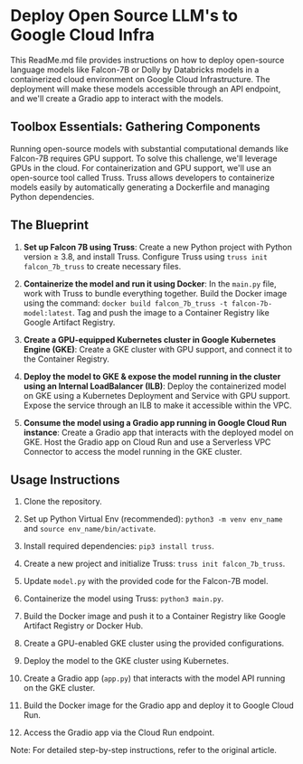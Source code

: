 # Deploy Open Source LLM's to Google Cloud Infra

This ReadMe.md file provides instructions on how to deploy open-source language models like Falcon-7B or Dolly by Databricks models in a containerized cloud environment on Google Cloud Infrastructure. The deployment will make these models accessible through an API endpoint, and we'll create a Gradio app to interact with the models.

## Toolbox Essentials: Gathering Components

Running open-source models with substantial computational demands like Falcon-7B requires GPU support. To solve this challenge, we'll leverage GPUs in the cloud. For containerization and GPU support, we'll use an open-source tool called Truss. Truss allows developers to containerize models easily by automatically generating a Dockerfile and managing Python dependencies.

## The Blueprint

1. **Set up Falcon 7B using Truss**: Create a new Python project with Python version ≥ 3.8, and install Truss. Configure Truss using `truss init falcon_7b_truss` to create necessary files.

2. **Containerize the model and run it using Docker**: In the `main.py` file, work with Truss to bundle everything together. Build the Docker image using the command: `docker build falcon_7b_truss -t falcon-7b-model:latest`. Tag and push the image to a Container Registry like Google Artifact Registry.

3. **Create a GPU-equipped Kubernetes cluster in Google Kubernetes Engine (GKE)**: Create a GKE cluster with GPU support, and connect it to the Container Registry.

4. **Deploy the model to GKE & expose the model running in the cluster using an Internal LoadBalancer (ILB)**: Deploy the containerized model on GKE using a Kubernetes Deployment and Service with GPU support. Expose the service through an ILB to make it accessible within the VPC.

5. **Consume the model using a Gradio app running in Google Cloud Run instance**: Create a Gradio app that interacts with the deployed model on GKE. Host the Gradio app on Cloud Run and use a Serverless VPC Connector to access the model running in the GKE cluster.

## Usage Instructions

1. Clone the repository.

2. Set up Python Virtual Env (recommended): `python3 -m venv env_name` and `source env_name/bin/activate`.

3. Install required dependencies: `pip3 install truss`.

4. Create a new project and initialize Truss: `truss init falcon_7b_truss`.

5. Update `model.py` with the provided code for the Falcon-7B model.

6. Containerize the model using Truss: `python3 main.py`.

7. Build the Docker image and push it to a Container Registry like Google Artifact Registry or Docker Hub.

8. Create a GPU-enabled GKE cluster using the provided configurations.

9. Deploy the model to the GKE cluster using Kubernetes.

10. Create a Gradio app (`app.py`) that interacts with the model API running on the GKE cluster.

11. Build the Docker image for the Gradio app and deploy it to Google Cloud Run.

12. Access the Gradio app via the Cloud Run endpoint.

Note: For detailed step-by-step instructions, refer to the original article.